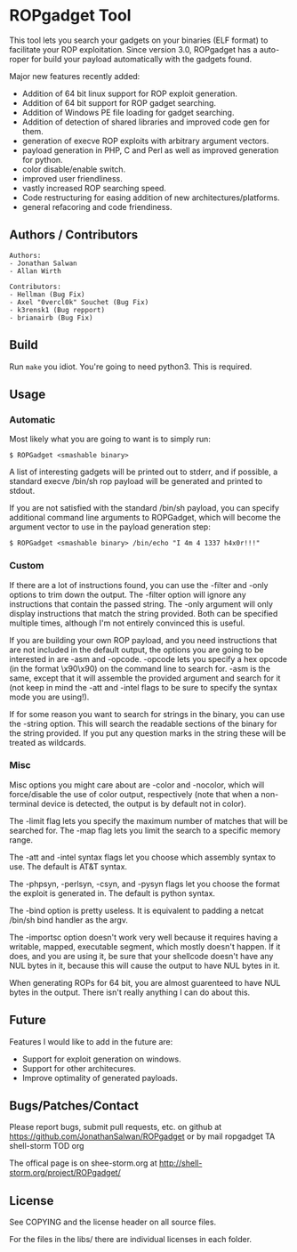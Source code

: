 ROPgadget Tool
==============

This tool lets you search your gadgets on your binaries (ELF format) to
facilitate your ROP exploitation. Since version 3.0, ROPgadget has a
auto-roper for build your payload automatically with the gadgets found.

Major new features recently added:

  - Addition of 64 bit linux support for ROP exploit generation.
  - Addition of 64 bit support for ROP gadget searching.
  - Addition of Windows PE file loading for gadget searching.
  - Addition of detection of shared libraries and improved code gen for them.
  - generation of execve ROP exploits with arbitrary argument vectors.
  - payload generation in PHP, C and Perl as well as improved generation for
    python.
  - color disable/enable switch.
  - improved user friendliness.
  - vastly increased ROP searching speed.
  - Code restructuring for easing addition of new architectures/platforms.
  - general refacoring and code friendiness.

Authors / Contributors
----------------------

    Authors:
    - Jonathan Salwan
    - Allan Wirth

    Contributors:
    - Hellman (Bug Fix)
    - Axel "0vercl0k" Souchet (Bug Fix)
    - k3rensk1 (Bug repport)
    - brianairb (Bug Fix)


Build
-----

Run `make` you idiot. You're going to need python3. This is required.

Usage
-----

### Automatic

Most likely what you are going to want is to simply run:

    $ ROPGadget <smashable binary>

A list of interesting gadgets will be printed out to stderr, and if
possible, a standard execve /bin/sh rop payload will be generated and
printed to stdout.

If you are not satisfied with the standard /bin/sh payload, you can
specify additional command line arguments to ROPGadget, which will
become the argument vector to use in the payload generation step:

    $ ROPGadget <smashable binary> /bin/echo "I 4m 4 1337 h4x0r!!!"

### Custom

If there are a lot of instructions found, you can use the -filter and
-only options to trim down the output. The -filter option will ignore
any instructions that contain the passed string. The -only argument
will only display instructions that match the string provided. Both can
be specified multiple times, although I'm not entirely convinced this
is useful.

If you are building your own ROP payload, and you need instructions
that are not included in the default output, the options you are going
to be interested in are -asm and -opcode. -opcode lets you specify a
hex opcode (in the format \x90\x90) on the command line to search for.
-asm is the same, except that it will assemble the provided argument
and search for it (not keep in mind the -att and -intel flags to be
sure to specify the syntax mode you are using!).

If for some reason you want to search for strings in the binary, you
can use the -string option. This will search the readable sections of
the binary for the string provided. If you put any question marks in
the string these will be treated as wildcards.

### Misc

Misc options you might care about are -color and -nocolor, which will
force/disable the use of color output, respectively (note that when a
non-terminal device is detected, the output is by default not in color).

The -limit flag lets you specify the maximum number of matches that
will be searched for. The -map flag lets you limit the search to a
specific memory range.

The -att and -intel syntax flags let you choose which assembly syntax
to use. The default is AT&T syntax.

The -phpsyn, -perlsyn, -csyn, and -pysyn flags let you choose the
format the exploit is generated in. The default is python syntax.

The -bind option is pretty useless. It is equivalent to padding a
netcat /bin/sh bind handler as the argv.

The -importsc option doesn't work very well because it requires having
a writable, mapped, executable segment, which mostly doesn't happen. If
it does, and you are using it, be sure that your shellcode doesn't have
any NUL bytes in it, because this will cause the output to have NUL
bytes in it.

When generating ROPs for 64 bit, you are almost guarenteed to have NUL
bytes in the output. There isn't really anything I can do about this.

Future
------

Features I would like to add in the future are:

  - Support for exploit generation on windows.
  - Support for other architecures.
  - Improve optimality of generated payloads.

Bugs/Patches/Contact
--------------------

Please report bugs, submit pull requests, etc. on github at https://github.com/JonathanSalwan/ROPgadget
or by mail ropgadget TA shell-storm TOD org

The offical page is on shee-storm.org at
http://shell-storm.org/project/ROPgadget/

License
-------

See COPYING and the license header on all source files.

For the files in the libs/ there are individual licenses in each folder.
